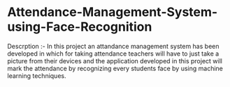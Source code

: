 # Attendance-Management-System-using-Face-Recognition

Descrption :- In this project an attandance management system has been developed in which for taking attendance teachers will have to just take a picture from their devices and the application developed in this project will mark the attendance by recognizing every students face by using machine learning techniques.


